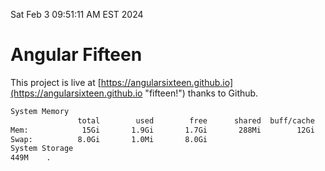 Sat Feb  3 09:51:11 AM EST 2024

# Angular Fifteen


This project is live at [https://angularsixteen.github.io](https://angularsixteen.github.io "fifteen!") thanks to Github.

```bash
System Memory
               total        used        free      shared  buff/cache   available
Mem:            15Gi       1.9Gi       1.7Gi       288Mi        12Gi        13Gi
Swap:          8.0Gi       1.0Mi       8.0Gi
System Storage
449M	.
```
```bash
